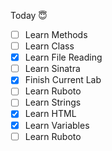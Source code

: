 Today 😇
- [ ] Learn Methods
- [ ] Learn Class
- [x] Learn File Reading
- [ ] Learn Sinatra
- [x] Finish Current Lab
- [ ] Learn Ruboto
- [ ] Learn Strings
- [x] Learn HTML
- [x] Learn Variables
- [ ] Learn Ruboto